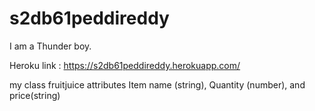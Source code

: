 # s2db61peddireddy

I am a Thunder boy.

Heroku link : https://s2db61peddireddy.herokuapp.com/

my class fruitjuice attributes Item name (string), Quantity (number), and price(string)